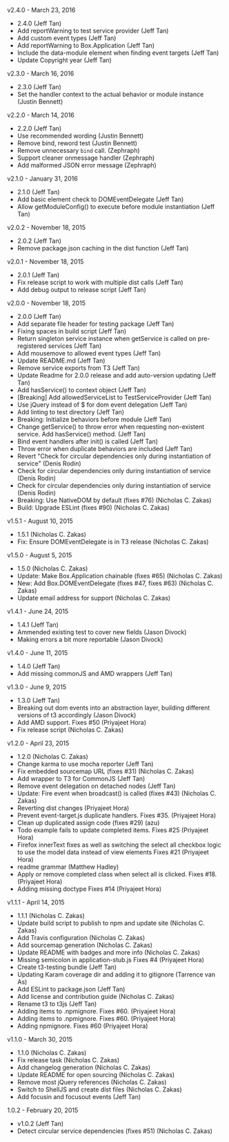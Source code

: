 v2.4.0 - March 23, 2016

* 2.4.0 (Jeff Tan)
* Add reportWarning to test service provider (Jeff Tan)
* Add custom event types (Jeff Tan)
* Add reportWarning to Box.Application (Jeff Tan)
* Include the data-module element when finding event targets (Jeff Tan)
* Update Copyright year (Jeff Tan)

v2.3.0 - March 16, 2016

* 2.3.0 (Jeff Tan)
* Set the handler context to the actual behavior or module instance (Justin Bennett)

v2.2.0 - March 14, 2016

* 2.2.0 (Jeff Tan)
* Use recommended wording (Justin Bennett)
* Remove bind, reword test (Justin Bennett)
* Remove unnecessary `bind` call. (Zephraph)
* Support cleaner onmessage handler (Zephraph)
* Add malformed JSON error message (Zephraph)

v2.1.0 - January 31, 2016

* 2.1.0 (Jeff Tan)
* Add basic element check to DOMEventDelegate (Jeff Tan)
* Allow getModuleConfig() to execute before module instantiation (Jeff Tan)

v2.0.2 - November 18, 2015

* 2.0.2 (Jeff Tan)
* Remove package.json caching in the dist function (Jeff Tan)

v2.0.1 - November 18, 2015

* 2.0.1 (Jeff Tan)
* Fix release script to work with multiple dist calls (Jeff Tan)
* Add debug output to release script (Jeff Tan)

v2.0.0 - November 18, 2015

* 2.0.0 (Jeff Tan)
* Add separate file header for testing package (Jeff Tan)
* Fixing spaces in build script (Jeff Tan)
* Return singleton service instance when getService is called on pre-registered services (Jeff Tan)
* Add mousemove to allowed event types (Jeff Tan)
* Update README.md (Jeff Tan)
* Remove service exports from T3 (Jeff Tan)
* Update Readme for 2.0.0 release and add auto-version updating (Jeff Tan)
* Add hasService() to context object (Jeff Tan)
* [Breaking] Add allowedServiceList to TestServiceProvider (Jeff Tan)
* Use jQuery instead of $ for dom event delegation (Jeff Tan)
* Add linting to test directory (Jeff Tan)
* Breaking: Initialize behaviors before module (Jeff Tan)
* Change getService() to throw error when requesting non-existent service. Add hasService() method. (Jeff Tan)
* Bind event handlers after init() is called (Jeff Tan)
* Throw error when duplicate behaviors are included (Jeff Tan)
* Revert "Check for circular dependencies only during instantiation of service" (Denis Rodin)
* Check for circular dependencies only during instantiation of service (Denis Rodin)
* Check for circular dependencies only during instantiation of service (Denis Rodin)
* Breaking: Use NativeDOM by default (fixes #76) (Nicholas C. Zakas)
* Build: Upgrade ESLint (fixes #90) (Nicholas C. Zakas)

v1.5.1 - August 10, 2015

* 1.5.1 (Nicholas C. Zakas)
* Fix: Ensure DOMEventDelegate is in T3 release (Nicholas C. Zakas)

v1.5.0 - August 5, 2015

* 1.5.0 (Nicholas C. Zakas)
* Update: Make Box.Application chainable (fixes #65) (Nicholas C. Zakas)
* New: Add Box.DOMEventDelegate (fixes #47, fixes #63) (Nicholas C. Zakas)
* Update email address for support (Nicholas C. Zakas)

v1.4.1 - June 24, 2015

* 1.4.1 (Jeff Tan)
* Ammended existing test to cover new fields (Jason Divock)
* Making errors a bit more reportable (Jason Divock)

v1.4.0 - June 11, 2015

* 1.4.0 (Jeff Tan)
* Add missing commonJS and AMD wrappers (Jeff Tan)

v1.3.0 - June 9, 2015

* 1.3.0 (Jeff Tan)
* Breaking out dom events into an abstraction layer, building different versions of t3 accordingly (Jason Divock)
* Add AMD support. Fixes #50 (Priyajeet Hora)
* Fix release script (Nicholas C. Zakas)

v1.2.0 - April 23, 2015

* 1.2.0 (Nicholas C. Zakas)
* Change karma to use mocha reporter (Jeff Tan)
* Fix embedded sourcemap URL (fixes #31) (Nicholas C. Zakas)
* Add wrapper to T3 for CommonJS (Jeff Tan)
* Remove event delegation on detached nodes (Jeff Tan)
* Update: Fire event when broadcast() is called (fixes #43) (Nicholas C. Zakas)
* Reverting dist changes (Priyajeet Hora)
* Prevent event-target.js duplicate handlers. Fixes #35. (Priyajeet Hora)
* Clean up duplicated assign code (fixes #29) (azu)
* Todo example fails to update completed items. Fixes #25 (Priyajeet Hora)
* Firefox innerText fixes as well as switching the select all checkbox logic to use the model data instead of view elements Fixes #21 (Priyajeet Hora)
* readme grammar (Matthew Hadley)
* Apply or remove completed class when select all is clicked. Fixes #18. (Priyajeet Hora)
* Adding missing doctype Fixes #14 (Priyajeet Hora)

v1.1.1 - April 14, 2015

* 1.1.1 (Nicholas C. Zakas)
* Update build script to publish to npm and update site (Nicholas C. Zakas)
* Add Travis configuration (Nicholas C. Zakas)
* Add sourcemap generation (Nicholas C. Zakas)
* Update README with badges and more info (Nicholas C. Zakas)
* Missing semicolon in application-stub.js Fixes #4 (Priyajeet Hora)
* Create t3-testing bundle (Jeff Tan)
* Updating Karam coverage dir and adding it to gitignore (Tarrence van As)
* Add ESLint to package.json (Jeff Tan)
* Add license and contribution guide (Nicholas C. Zakas)
* Rename t3 to t3js (Jeff Tan)
* Adding items to .npmignore. Fixes #60. (Priyajeet Hora)
* Adding items to .npmignore. Fixes #60. (Priyajeet Hora)
* Adding npmignore. Fixes #60 (Priyajeet Hora)

v1.1.0 - March 30, 2015

* 1.1.0 (Nicholas C. Zakas)
* Fix release task (Nicholas C. Zakas)
* Add changelog generation (Nicholas C. Zakas)
* Update README for open sourcing (Nicholas C. Zakas)
* Remove most jQuery references (Nicholas C. Zakas)
* Switch to ShellJS and create dist files (Nicholas C. Zakas)
* Add focusin and focusout events (Jeff Tan)

1.0.2 - February 20, 2015

* v1.0.2 (Jeff Tan)
* Detect circular service dependencies (fixes #51) (Nicholas C. Zakas)
